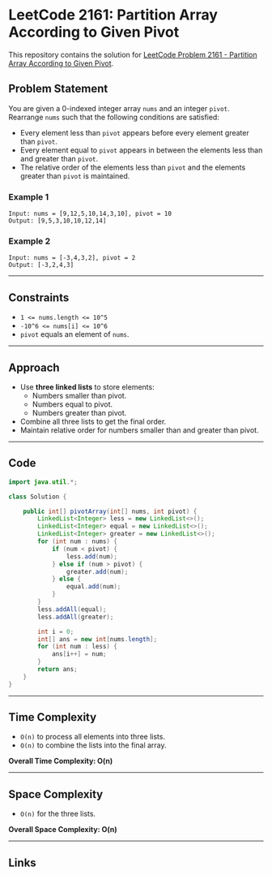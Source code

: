 
# LeetCode 2161: Partition Array According to Given Pivot

This repository contains the solution for [LeetCode Problem 2161 - Partition Array According to Given Pivot](https://leetcode.com/problems/partition-array-according-to-given-pivot/).

## Problem Statement

You are given a 0-indexed integer array `nums` and an integer `pivot`. Rearrange `nums` such that the following conditions are satisfied:

- Every element less than `pivot` appears before every element greater than `pivot`.
- Every element equal to `pivot` appears in between the elements less than and greater than `pivot`.
- The relative order of the elements less than `pivot` and the elements greater than `pivot` is maintained.

### Example 1

```
Input: nums = [9,12,5,10,14,3,10], pivot = 10
Output: [9,5,3,10,10,12,14]
```

### Example 2

```
Input: nums = [-3,4,3,2], pivot = 2
Output: [-3,2,4,3]
```

---

## Constraints

- `1 <= nums.length <= 10^5`
- `-10^6 <= nums[i] <= 10^6`
- `pivot` equals an element of `nums`.

---

## Approach

- Use **three linked lists** to store elements:
    - Numbers smaller than pivot.
    - Numbers equal to pivot.
    - Numbers greater than pivot.
- Combine all three lists to get the final order.
- Maintain relative order for numbers smaller than and greater than pivot.

---

## Code

```java
import java.util.*;

class Solution {

    public int[] pivotArray(int[] nums, int pivot) {
        LinkedList<Integer> less = new LinkedList<>();
        LinkedList<Integer> equal = new LinkedList<>();
        LinkedList<Integer> greater = new LinkedList<>();
        for (int num : nums) {
            if (num < pivot) {
                less.add(num);
            } else if (num > pivot) {
                greater.add(num);
            } else {
                equal.add(num);
            }
        }
        less.addAll(equal);
        less.addAll(greater);

        int i = 0;
        int[] ans = new int[nums.length];
        for (int num : less) {
            ans[i++] = num;
        }
        return ans;
    }
}
```

---

## Time Complexity

- `O(n)` to process all elements into three lists.
- `O(n)` to combine the lists into the final array.

**Overall Time Complexity: O(n)**

---

## Space Complexity

- `O(n)` for the three lists.

**Overall Space Complexity: O(n)**

---

## Links

